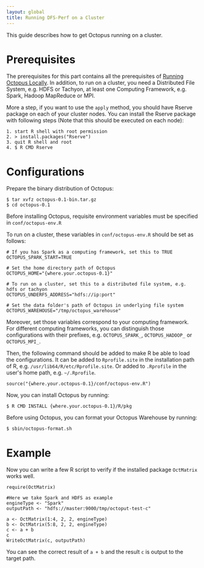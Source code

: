 ```yaml
---
layout: global
title: Running DFS-Perf on a Cluster
---
```

This guide describes how to get Octopus running on a cluster.

# Prerequisites
The prerequisites for this part contains all the prerequisites of [Running Octopus Locally](Running-Octopus-Locally.html). In addition, to run on a cluster, you need a Distributed File System, e.g. HDFS or Tachyon, at least one Computing Framework, e.g. Spark, Hadoop MapReduce or MPI. 

More a step, if you want to use the `apply` method, you should have Rserve package on each of your cluster nodes. You can install the Rserve package with following steps (Note that this should be executed on each node):

    1. start R shell with root permission
    2. > install.packages("Rserve")
    3. quit R shell and root
    4. $ R CMD Rserve

# Configurations
Prepare the binary distribution of Octopus:

    $ tar xvfz octopus-0.1-bin.tar.gz
    $ cd octopus-0.1

Before installing Octopus, requisite environment variables must be specified in `conf/octopus-env.R`

To run on a cluster, these variables in `conf/octopus-env.R` should be set as follows:

    # If you has Spark as a computing framework, set this to TRUE
    OCTOPUS_SPARK_START=TRUE
 
    # Set the home directory path of Octopus
    OCTOPUS_HOME="{where.your.octopus-0.1}"
     
    # To run on a cluster, set this to a distributed file system, e.g. hdfs or tachyon
    OCTOPUS_UNDERFS_ADDRESS="hdfs://ip:port"
     
    # Set the data folder's path of Octopus in underlying file system
    OCTOPUS_WAREHOUSE="/tmp/octopus_warehouse"
    
Moreover, set those variables correspond to your computing framework. For different computing frameworks, you can distinguish those configurations with their prefixes, e.g. `OCTOPUS_SPARK_`, `OCTOPUS_HADOOP_` or `OCTOPUS_MPI_`.

Then, the following command should be added to make R be able to load the configurations. It can be added to `Rprofile.site` in the installation path of R, e.g. `/usr/lib64/R/etc/Rprofile.site`. Or added to `.Rprofile` in the user's home path, e.g. `~/.Rprofile`.

    source("{where.your.octopus-0.1}/conf/octopus-env.R")

Now, you can install Octopus by running:

    $ R CMD INSTALL {where.your.octopus-0.1}/R/pkg
    
Before using Octopus, you can format your Octopus Warehouse by running:

    $ sbin/octopus-format.sh

# Example
Now you can write a few R script to verify if the installed package `OctMatrix` works well.

    require(OctMatrix)
    
    #Here we take Spark and HDFS as example
    engineType <- "Spark"
    outputPath <- "hdfs://master:9000/tmp/octoput-test-c"
    
    a <- OctMatrix(1:4, 2, 2, engineType)
    b <- OctMatrix(5:8, 2, 2, engineType)
    c <- a + b
    c
    WriteOctMatrix(c, outputPath)

You can see the correct result of `a + b` and the result `c` is output to the target path.